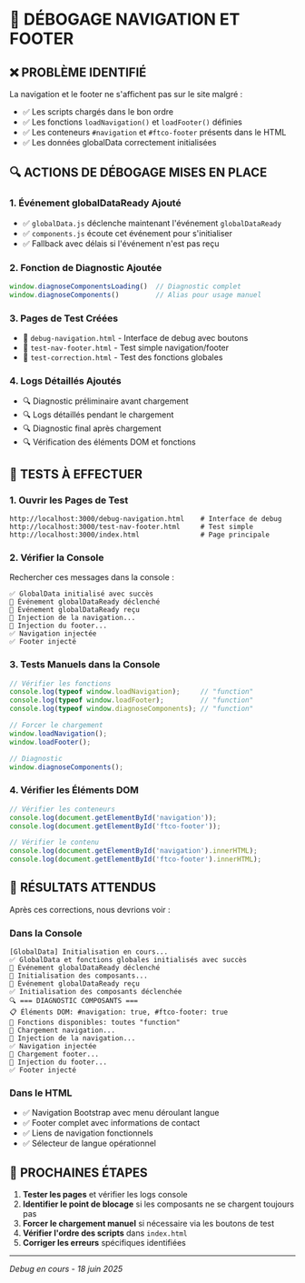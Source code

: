 # 🔧 DÉBOGAGE NAVIGATION ET FOOTER

## ❌ **PROBLÈME IDENTIFIÉ**
La navigation et le footer ne s'affichent pas sur le site malgré :
- ✅ Les scripts chargés dans le bon ordre
- ✅ Les fonctions `loadNavigation()` et `loadFooter()` définies
- ✅ Les conteneurs `#navigation` et `#ftco-footer` présents dans le HTML
- ✅ Les données globalData correctement initialisées

## 🔍 **ACTIONS DE DÉBOGAGE MISES EN PLACE**

### 1. **Événement globalDataReady Ajouté**
- ✅ `globalData.js` déclenche maintenant l'événement `globalDataReady`
- ✅ `components.js` écoute cet événement pour s'initialiser
- ✅ Fallback avec délais si l'événement n'est pas reçu

### 2. **Fonction de Diagnostic Ajoutée**
```javascript
window.diagnoseComponentsLoading()  // Diagnostic complet
window.diagnoseComponents()         // Alias pour usage manuel
```

### 3. **Pages de Test Créées**
- 📄 `debug-navigation.html` - Interface de debug avec boutons
- 📄 `test-nav-footer.html` - Test simple navigation/footer
- 📄 `test-correction.html` - Test des fonctions globales

### 4. **Logs Détaillés Ajoutés**
- 🔍 Diagnostic préliminaire avant chargement
- 🔍 Logs détaillés pendant le chargement
- 🔍 Diagnostic final après chargement
- 🔍 Vérification des éléments DOM et fonctions

## 🧪 **TESTS À EFFECTUER**

### **1. Ouvrir les Pages de Test**
```
http://localhost:3000/debug-navigation.html    # Interface de debug
http://localhost:3000/test-nav-footer.html     # Test simple
http://localhost:3000/index.html               # Page principale
```

### **2. Vérifier la Console**
Rechercher ces messages dans la console :
```
✅ GlobalData initialisé avec succès
📢 Événement globalDataReady déclenché
📢 Événement globalDataReady reçu
🔄 Injection de la navigation...
🔄 Injection du footer...
✅ Navigation injectée
✅ Footer injecté
```

### **3. Tests Manuels dans la Console**
```javascript
// Vérifier les fonctions
console.log(typeof window.loadNavigation);     // "function"
console.log(typeof window.loadFooter);         // "function"
console.log(typeof window.diagnoseComponents); // "function"

// Forcer le chargement
window.loadNavigation();
window.loadFooter();

// Diagnostic
window.diagnoseComponents();
```

### **4. Vérifier les Éléments DOM**
```javascript
// Vérifier les conteneurs
console.log(document.getElementById('navigation'));
console.log(document.getElementById('ftco-footer'));

// Vérifier le contenu
console.log(document.getElementById('navigation').innerHTML);
console.log(document.getElementById('ftco-footer').innerHTML);
```

## 🎯 **RÉSULTATS ATTENDUS**

Après ces corrections, nous devrions voir :

### **Dans la Console**
```
[GlobalData] Initialisation en cours...
✅ GlobalData et fonctions globales initialisés avec succès
📢 Événement globalDataReady déclenché
🚀 Initialisation des composants...
📢 Événement globalDataReady reçu
✅ Initialisation des composants déclenchée
🔍 === DIAGNOSTIC COMPOSANTS ===
📋 Éléments DOM: #navigation: true, #ftco-footer: true
🔧 Fonctions disponibles: toutes "function"
🔄 Chargement navigation...
🔄 Injection de la navigation...
✅ Navigation injectée
🔄 Chargement footer...
🔄 Injection du footer...
✅ Footer injecté
```

### **Dans le HTML**
- ✅ Navigation Bootstrap avec menu déroulant langue
- ✅ Footer complet avec informations de contact
- ✅ Liens de navigation fonctionnels
- ✅ Sélecteur de langue opérationnel

## 🔧 **PROCHAINES ÉTAPES**

1. **Tester les pages** et vérifier les logs console
2. **Identifier le point de blocage** si les composants ne se chargent toujours pas
3. **Forcer le chargement manuel** si nécessaire via les boutons de test
4. **Vérifier l'ordre des scripts** dans `index.html`
5. **Corriger les erreurs** spécifiques identifiées

---
*Debug en cours - 18 juin 2025*
